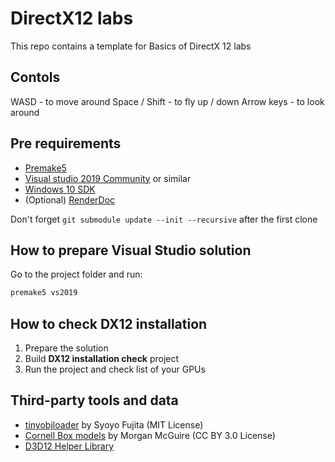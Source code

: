 # DirectX12 labs

This repo contains a template for Basics of DirectX 12 labs

## Contols

WASD - to move around
Space / Shift - to fly up / down
Arrow keys - to look around

## Pre requirements

- [Premake5](https://premake.github.io/download.html#v5)
- [Visual studio 2019 Community](https://visualstudio.microsoft.com/ru/vs/community/) or similar
- [Windows 10 SDK](https://developer.microsoft.com/en-us/windows/downloads/windows-10-sdk/)
- (Optional) [RenderDoc](https://renderdoc.org/)

Don't forget `git submodule update --init --recursive` after the first clone

## How to prepare Visual Studio solution

Go to the project folder and run:

```sh
premake5 vs2019
```

## How to check DX12 installation

1. Prepare the solution
2. Build **DX12 installation check** project
3. Run the project and check list of your GPUs

## Third-party tools and data

- [tinyobjloader](https://github.com/syoyo/tinyobjloader) by Syoyo Fujita (MIT License)
- [Cornell Box models](https://casual-effects.com/g3d/data10/index.html#) by Morgan McGuire (CC BY 3.0 License)
- [D3D12 Helper Library](https://github.com/Microsoft/DirectX-Graphics-Samples/tree/master/Libraries/D3DX12)
